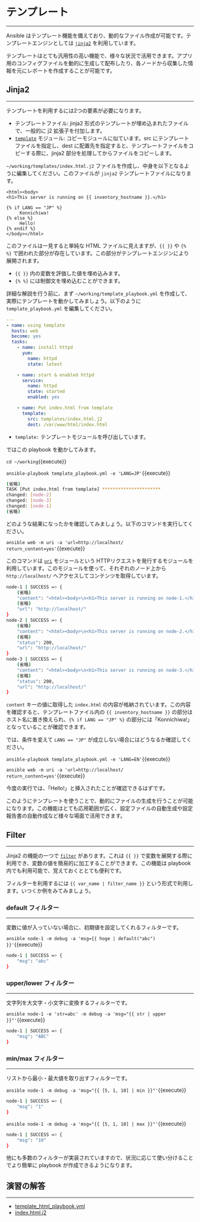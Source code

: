 # テンプレート
---
Ansible はテンプレート機能を備えており、動的なファイル作成が可能です。テンプレートエンジンとしては [`jinja2`](https://palletsprojects.com/p/jinja/) を利用しています。

テンプレートはとても汎用性の高い機能で、様々な状況で活用できます。アプリ用のコンフィグファイルを動的に生成して配布したり、各ノードから収集した情報を元にレポートを作成することが可能です。

## Jinja2 
---
テンプレートを利用するには2つの要素が必要になります。

- テンプレートファイル: jinja2 形式のテンプレートが埋め込まれたファイルで、一般的に j2 拡張子を付加します。
- [`template`](https://docs.ansible.com/ansible/latest/modules/template_module.html) モジュール: コピーモジュールに似ています。src にテンプレートファイルを指定し、dest に配置先を指定すると、テンプレートファイルをコピーする際に、jinja2 部分を処理してからファイルをコピーします。

`~/working/templates/index.html.j2` ファイルを作成し、中身を以下となるように編集してください。このファイルが `jinja2` テンプレートファイルになります。

```jinja2
<html><body>
<h1>This server is running on {{ inventory_hostname }}.</h1>

{% if LANG == "JP" %}
     Konnichiwa!
{% else %}
     Hello!
{% endif %}
</body></html>
```

このファイルは一見すると単純な HTML ファイルに見えますが、`{{ }}` や `{% %}` で囲われた部分が存在しています。この部分がテンプレートエンジンにより展開されます。

- `{{ }}` 内の変数を評価した値を埋め込みます。
- `{% %}` には制御文を埋め込むことができます。

詳細な解説を行う前に、まず `~/working/template_playbook.yml` を作成して、実際にテンプレートを動かしてみましょう。以下のように `template_playbook.yml` を編集してください。

```yaml
---
- name: using template
  hosts: web
  become: yes
  tasks:
    - name: install httpd
      yum:
        name: httpd
        state: latest

    - name: start & enabled httpd
      service:
        name: httpd
        state: started
        enabled: yes

    - name: Put index.html from template
      template:
        src: templates/index.html.j2
        dest: /var/www/html/index.html
```

- `template:` テンプレートモジュールを呼び出しています。

ではこの playbook を動かしてみます。

`cd ~/working`{{execute}}

`ansible-playbook template_playbook.yml -e 'LANG=JP'`{{execute}}

```bash
(省略)
TASK [Put index.html from template] **********************
changed: [node-2]
changed: [node-3]
changed: [node-1]
(省略)
```

どのような結果になったかを確認してみましょう。以下のコマンドを実行してください。

`ansible web -m uri -a 'url=http://localhost/ return_content=yes'`{{execute}}

このコマンドは [`uri`](https://docs.ansible.com/ansible/latest/modules/uri_module.html) モジュールという HTTPリクエストを発行するモジュールを利用しています。このモジュールを使って、それぞれのノード上から `http://localhost/` へアクセスしてコンテンツを取得しています。

```bash
node-1 | SUCCESS => {
    (省略)
    "content": "<html><body>\n<h1>This server is running on node-1.</h1>\n\n<p>\n     Konnichiwa!\n</p>\n</body></html>\n",
    (省略)
    "url": "http://localhost/"
}
node-2 | SUCCESS => {
    (省略)
    "content": "<html><body>\n<h1>This server is running on node-2.</h1>\n\n<p>\n     Konnichiwa!\n</p>\n</body></html>\n",
    (省略)
    "status": 200,
    "url": "http://localhost/"
}
node-3 | SUCCESS => {
    (省略)
    "content": "<html><body>\n<h1>This server is running on node-3.</h1>\n\n<p>\n     Konnichiwa!\n</p>\n</body></html>\n",
    (省略)
    "status": 200,
    "url": "http://localhost/"
}
```

`content` キーの値に取得した `index.html` の内容が格納されています。この内容を確認すると、テンプレートファイル内の `{{ inventory_hostname }}` の部分はホスト名に置き換えられ、`{% if LANG == "JP" %}` の部分には「Konnichiwa!」となっていることが確認できます。

では、条件を変えて `LANG == "JP"` が成立しない場合にはどうなるか確認してください。

`ansible-playbook template_playbook.yml -e 'LANG=EN'`{{execute}}

`ansible web -m uri -a 'url=http://localhost/ return_content=yes'`{{execute}}

今度の実行では、「Hello!」と挿入されたことが確認できるはずです。

このようにテンプレートを使うことで、動的にファイルの生成を行うことが可能になります。この機能はとても応用範囲が広く、設定ファイルの自動生成や設定報告書の自動作成など様々な場面で活用できます。


## Filter
---
Jinja2 の機能の一つで [`filter`](https://docs.ansible.com/ansible/latest/user_guide/playbooks_filters.html) があります。これは `{{ }}` で変数を展開する際に利用でき、変数の値を簡易的に加工することができます。この機能は playbook 内でも利用可能で、覚えておくととても便利です。

フィルターを利用するには `{{ var_name | filter_name }}` という形式で利用します。いつくか例をみてみましょう。


### default フィルター
---
変数に値が入っていない場合に、初期値を設定してくれるフィルターです。

`ansible node-1 -m debug -a 'msg={{ hoge | default("abc") }}'`{{execute}}

```bash
node-1 | SUCCESS => {
    "msg": "abc"
}
```

### upper/lower フィルター
---
文字列を大文字・小文字に変換するフィルターです。

`ansible node-1 -e 'str=abc' -m debug -a 'msg="{{ str | upper }}"'`{{execute}}

```bash
node-1 | SUCCESS => {
    "msg": "ABC"
}
```

### min/max フィルター
---
リストから最小・最大値を取り出すフィルターです。

`ansible node-1 -m debug -a 'msg="{{ [5, 1, 10] | min }}"'`{{execute}}

```bash
node-1 | SUCCESS => {
    "msg": "1"
}
```

`ansible node-1 -m debug -a 'msg="{{ [5, 1, 10] | max }}"'`{{execute}}

```bash
node-1 | SUCCESS => {
    "msg": "10"
}
```

他にも多数のフィルターが実装されていますので、状況に応じて使い分けることでより簡単に playbook が作成できるようになります。

## 演習の解答
---
- [template_html_playbook.yml](https://github.com/irixjp/katacoda-scenarios/blob/master/master-course-data/assets/solutions/block_playbook.yml)
- [index.html.j2](https://github.com/irixjp/katacoda-scenarios/blob/master/master-course-data/assets/solutions/templates/index.html.j2)
